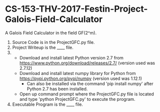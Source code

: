 # CS-153-THV-2017-Festin-Project-Galois-Field-Calculator
A Galois Field Calculator in the field GF(2^m).

1) Source Code is in the ProjectGFC.py file.
2) Project Writeup is the ____ file.
3) - Download and install latest Python version 2.7 from https://www.python.org/download/releases/2.7/ (version used was 2.7.12)
   - Download and install latest numpy library for Python from https://pypi.python.org/pypi/numpy (version used was 1.12.1)
      - Can also be installed via the command 'pip install numpy' after Python 2.7 has been installed.
   - Open up command prompt where the ProjectGFC.py file is located and type 'python ProjectGFC.py' to execute the program.
4) Executable Program is the ____ file.
